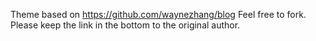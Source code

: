 Theme based on https://github.com/waynezhang/blog
Feel free to fork. Please keep the link in the bottom to the original author.

